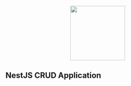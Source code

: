 <p align="center">
  <img src="https://docs.nestjs.com/assets/logo-small.svg" width="150px" height="150px"/>
</p>

## NestJS CRUD Application

